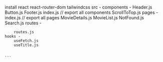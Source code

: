 install react react-router-dom tailwindcss 
src -
    components -
        Header.js
        Button.js
        Footer.js
        index.js  // export all components
        ScrollToTop.js
    pages -
        index.js // export all pages
        MovieDetails.js
        MovieList.js
        NotFound.js
        Search.js
    routes -
        
        routes.js
    hooks -
        useFetch.js
        useTitle.js
    

    ```